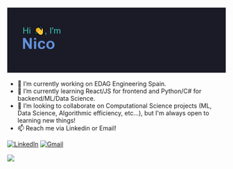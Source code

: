 [![MasterHead](./header.png)](https://github.com/nicollorens12/)

- 🔭 I’m currently working on EDAG Engineering Spain.
- 🌱 I’m currently learning React/JS for frontend and Python/C# for backend/ML/Data Science.
- 👯 I’m looking to collaborate on Computational Science projects (ML, Data Science, Algorithmic efficiency, etc...), but I'm always open to learning new things!
- 📫 Reach me via Linkedin or Email!

[![LinkedIn](https://img.shields.io/badge/linkedin-%230077B5.svg?style=for-the-badge&logo=linkedin&logoColor=white)](https://www.linkedin.com/in/nico-llorens-660376197/)
[![Gmail](https://img.shields.io/badge/Gmail-D14836?style=for-the-badge&logo=gmail&logoColor=white)](mailto:nicollorenss@gmail.com)


<a href="https://github.com/nicollorens12/github-readme-stats">
  <img height=200 align="center" src="https://github-readme-stats.vercel.app/api/top-langs/?username=nicollorens12&size_weight=0.5&count_weight=0.5&layout=donut&theme=tokyonight&card_width=320" />
</a>